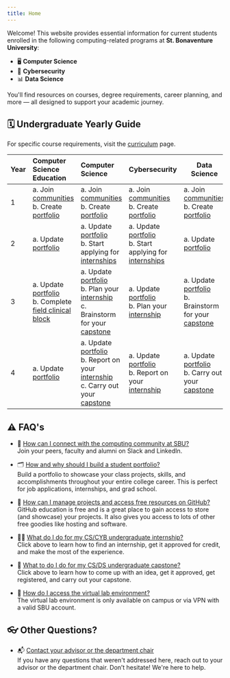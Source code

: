 ```yaml
---
title: Home
---
```


Welcome! This website provides essential information for current students enrolled in the following computing-related programs at **St. Bonaventure University**:

- 🖥️ **Computer Science**
- 🔐 **Cybersecurity**
- 📊 **Data Science**

You'll find resources on courses, degree requirements, career planning, and more — all designed to support your academic journey.

## 🗓️ Undergraduate Yearly Guide

For specific course requirements, visit the [curriculum](curriculum.md) page.

| Year | Computer Science Education | Computer Science | Cybersecurity | Data Science |
|:-----|:---------------------------|:-----------------|:--------------|--------------|
| 1    | a. Join [communities](community.md)<br>b. Create [portfolio](portfolio.md) | a. Join [communities](community.md)<br>b. Create [portfolio](portfolio.md) | a. Join [communities](community.md)<br>b. Create [portfolio](portfolio.md) | a. Join [communities](community.md)<br>b. Create [portfolio](portfolio.md)  |
| 2    | a. Update [portfolio](portfolio.md) | a. Update [portfolio](portfolio.md)<br>b. Start applying for [internships](internships.md) | a. Update [portfolio](portfolio.md)<br>b. Start applying for [internships](internships.md) | a. Update [portfolio](portfolio.md) |
| 3    | a. Update [portfolio](portfolio.md)<br>b. Complete [field clinical block](https://catalog.sbu.edu/undergraduate/arts-sciences/computer-science/cosc-aded-bs/#overviewtext) | a. Update [portfolio](portfolio.md)<br>b. Plan your [internship](internships.md)<br>c. Brainstorm for your [capstone](capstone.md) | a. Update [portfolio](portfolio.md)<br>b. Plan your [internship](internships.md) | a. Update [portfolio](portfolio.md)<br>b. Brainstorm for your [capstone](capstone.md) |
| 4    | a. Update [portfolio](portfolio.md) | a. Update [portfolio](portfolio.md)<br>b. Report on your [internship](internships.md)<br>c. Carry out your [capstone](capstone.md) | a. Update [portfolio](portfolio.md)<br>b. Report on your [internship](internships.md) | a. Update [portfolio](portfolio.md)<br>b. Carry out your [capstone](capstone.md) |

## ⚠️ FAQ's
- 🔗 [How can I connect with the computing community at SBU?](community.md)  
  Join your peers, faculty and alumni on Slack and LinkedIn.

- 🗂️ [How and why should I build a student portfolio?](portfolio.md)  
  Build a portfolio to showcase your class projects, skills, and accomplishments throughout your entire college career. This is perfect for job applications, internships, and grad school.

- 🧩 [How can I manage projects and access free resources on GitHub?](https://github.com/education)  
  GitHub education is free and is a great place to gain access to store (and showcase) your projects. It also gives you access to lots of other free goodies like hosting and software.

- 👩‍💻 [What do I do for my CS/CYB undergraduate internship?](internships.md)  
  Click above to learn how to find an internship, get it approved for credit, and make the most of the experience.

- 💎 [What to do I do for my CS/DS undergraduate capstone?](capstone.md)  
  Click above to learn how to come up with an idea, get it approved, get registered, and carry out your capstone.

- 🥽 [How do I access the virtual lab environment?](https://vlab.sbu.edu)  
  The virtual lab environment is only available on campus or via VPN with a valid SBU account.

## 👓 Other Questions?

- 📬 [Contact your advisor or the department chair](faculty.md)  
  If you have any questions that weren't addressed here, reach out to your advisor or the department chair. Don’t hesitate! We're here to help.